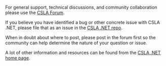 ﻿For general support, technical discussions, and community collaboration please use the [CSLA Forum](https://github.com/MarimerLLC/csla/discussions).

If you believe you have identified a bug or other concrete issue with CSLA .NET, please file that as an issue in the [CSLA .NET repo](https://github.com/MarimerLLC/csla/issues).

When in doubt about where to post, please post in the forum first so the community can help determine the nature of your question or issue.

A lot of other information and resources can be found from the [CSLA .NET home page](https://cslanet.com).
